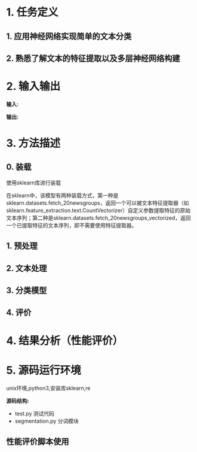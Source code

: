 # 1. 任务定义

## 1. 应用神经网络实现简单的文本分类
## 2. 熟悉了解文本的特征提取以及多层神经网络构建

# 2. 输入输出

**输入:**

**输出:**




# 3. 方法描述

## 0. 装载
使用sklearn库进行装载

在sklearn中，该模型有两种装载方式，第一种是sklearn.datasets.fetch_20newsgroups，返回一个可以被文本特征提取器（如sklearn.feature_extraction.text.CountVectorizer）自定义参数提取特征的原始文本序列；第二种是sklearn.datasets.fetch_20newsgroups_vectorized，返回一个已提取特征的文本序列，即不需要使用特征提取器。

## 1. 预处理



## 2. 文本处理

## 3. 分类模型

## 4. 评价


# 4. 结果分析（性能评价）




# 5. 源码运行环境

unix环境,python3,安装库sklearn,re

**源码结构:**

* test.py 测试代码
* segmentation.py 分词模块

## 性能评价脚本使用
